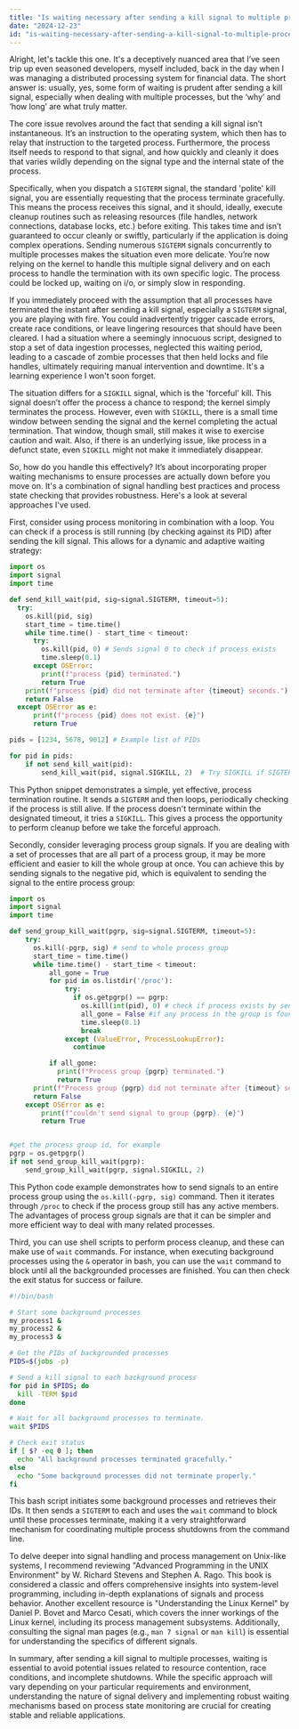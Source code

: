 ```yaml
---
title: "Is waiting necessary after sending a kill signal to multiple processes?"
date: "2024-12-23"
id: "is-waiting-necessary-after-sending-a-kill-signal-to-multiple-processes"
---
```


Alright, let's tackle this one. It's a deceptively nuanced area that I’ve seen trip up even seasoned developers, myself included, back in the day when I was managing a distributed processing system for financial data. The short answer is: usually, yes, some form of waiting is prudent after sending a kill signal, especially when dealing with multiple processes, but the ‘why’ and ‘how long’ are what truly matter.

The core issue revolves around the fact that sending a kill signal isn’t instantaneous. It’s an instruction to the operating system, which then has to relay that instruction to the targeted process. Furthermore, the process itself needs to respond to that signal, and how quickly and cleanly it does that varies wildly depending on the signal type and the internal state of the process.

Specifically, when you dispatch a `SIGTERM` signal, the standard 'polite' kill signal, you are essentially requesting that the process terminate gracefully. This means the process receives this signal, and it should, ideally, execute cleanup routines such as releasing resources (file handles, network connections, database locks, etc.) before exiting. This takes time and isn’t guaranteed to occur cleanly or swiftly, particularly if the application is doing complex operations. Sending numerous `SIGTERM` signals concurrently to multiple processes makes the situation even more delicate. You’re now relying on the kernel to handle this multiple signal delivery and on each process to handle the termination with its own specific logic. The process could be locked up, waiting on i/o, or simply slow in responding.

If you immediately proceed with the assumption that all processes have terminated the instant after sending a kill signal, especially a `SIGTERM` signal, you are playing with fire. You could inadvertently trigger cascade errors, create race conditions, or leave lingering resources that should have been cleared. I had a situation where a seemingly innocuous script, designed to stop a set of data ingestion processes, neglected this waiting period, leading to a cascade of zombie processes that then held locks and file handles, ultimately requiring manual intervention and downtime. It's a learning experience I won't soon forget.

The situation differs for a `SIGKILL` signal, which is the 'forceful' kill. This signal doesn’t offer the process a chance to respond; the kernel simply terminates the process. However, even with `SIGKILL`, there is a small time window between sending the signal and the kernel completing the actual termination. That window, though small, still makes it wise to exercise caution and wait. Also, if there is an underlying issue, like process in a defunct state, even `SIGKILL` might not make it immediately disappear.

So, how do you handle this effectively? It’s about incorporating proper waiting mechanisms to ensure processes are actually down before you move on. It's a combination of signal handling best practices and process state checking that provides robustness. Here's a look at several approaches I've used.

First, consider using process monitoring in combination with a loop. You can check if a process is still running (by checking against its PID) after sending the kill signal. This allows for a dynamic and adaptive waiting strategy:

```python
import os
import signal
import time

def send_kill_wait(pid, sig=signal.SIGTERM, timeout=5):
  try:
    os.kill(pid, sig)
    start_time = time.time()
    while time.time() - start_time < timeout:
      try:
        os.kill(pid, 0) # Sends signal 0 to check if process exists
        time.sleep(0.1)
      except OSError:
        print(f"process {pid} terminated.")
        return True
    print(f"process {pid} did not terminate after {timeout} seconds.")
    return False
  except OSError as e:
      print(f"process {pid} does not exist. {e}")
      return True

pids = [1234, 5678, 9012] # Example list of PIDs

for pid in pids:
    if not send_kill_wait(pid):
        send_kill_wait(pid, signal.SIGKILL, 2)  # Try SIGKILL if SIGTERM failed.

```

This Python snippet demonstrates a simple, yet effective, process termination routine. It sends a `SIGTERM` and then loops, periodically checking if the process is still alive. If the process doesn't terminate within the designated timeout, it tries a `SIGKILL`. This gives a process the opportunity to perform cleanup before we take the forceful approach.

Secondly, consider leveraging process group signals. If you are dealing with a set of processes that are all part of a process group, it may be more efficient and easier to kill the whole group at once. You can achieve this by sending signals to the negative pid, which is equivalent to sending the signal to the entire process group:

```python
import os
import signal
import time

def send_group_kill_wait(pgrp, sig=signal.SIGTERM, timeout=5):
    try:
      os.kill(-pgrp, sig) # send to whole process group
      start_time = time.time()
      while time.time() - start_time < timeout:
          all_gone = True
          for pid in os.listdir('/proc'):
              try:
                if os.getpgrp() == pgrp:
                  os.kill(int(pid), 0) # check if process exists by sending signal 0
                  all_gone = False #if any process in the group is found
                  time.sleep(0.1)
                  break
              except (ValueError, ProcessLookupError):
                continue

          if all_gone:
            print(f"Process group {pgrp} terminated.")
            return True
      print(f"Process group {pgrp} did not terminate after {timeout} seconds.")
      return False
    except OSError as e:
        print(f"couldn't send signal to group {pgrp}. {e}")
        return True


#get the process group id, for example
pgrp = os.getpgrp()
if not send_group_kill_wait(pgrp):
    send_group_kill_wait(pgrp, signal.SIGKILL, 2)

```

This Python code example demonstrates how to send signals to an entire process group using the `os.kill(-pgrp, sig)` command. Then it iterates through `/proc` to check if the process group still has any active members. The advantages of process group signals are that it can be simpler and more efficient way to deal with many related processes.

Third, you can use shell scripts to perform process cleanup, and these can make use of `wait` commands. For instance, when executing background processes using the `&` operator in bash, you can use the `wait` command to block until all the backgrounded processes are finished. You can then check the exit status for success or failure.

```bash
#!/bin/bash

# Start some background processes
my_process1 &
my_process2 &
my_process3 &

# Get the PIDs of backgrounded processes
PIDS=$(jobs -p)

# Send a kill signal to each background process
for pid in $PIDS; do
  kill -TERM $pid
done

# Wait for all background processes to terminate.
wait $PIDS

# Check exit status
if [ $? -eq 0 ]; then
  echo "All background processes terminated gracefully."
else
  echo "Some background processes did not terminate properly."
fi
```

This bash script initiates some background processes and retrieves their IDs. It then sends a `SIGTERM` to each and uses the `wait` command to block until these processes terminate, making it a very straightforward mechanism for coordinating multiple process shutdowns from the command line.

To delve deeper into signal handling and process management on Unix-like systems, I recommend reviewing "Advanced Programming in the UNIX Environment" by W. Richard Stevens and Stephen A. Rago. This book is considered a classic and offers comprehensive insights into system-level programming, including in-depth explanations of signals and process behavior. Another excellent resource is "Understanding the Linux Kernel" by Daniel P. Bovet and Marco Cesati, which covers the inner workings of the Linux kernel, including its process management subsystems. Additionally, consulting the signal man pages (e.g., `man 7 signal` or `man kill`) is essential for understanding the specifics of different signals.

In summary, after sending a kill signal to multiple processes, waiting is essential to avoid potential issues related to resource contention, race conditions, and incomplete shutdowns. While the specific approach will vary depending on your particular requirements and environment, understanding the nature of signal delivery and implementing robust waiting mechanisms based on process state monitoring are crucial for creating stable and reliable applications.
